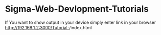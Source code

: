 # Sigma-Web-Devlopment-Tutorials 
If You want to show output in your device simply enter link in your browser
http://192.168.1.2:3000/Tutorial-<NUMBER>/index.html